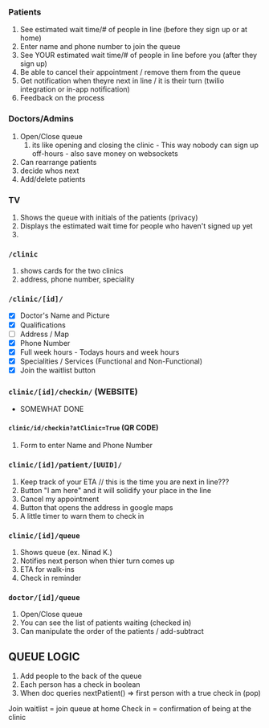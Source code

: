 ### Patients

1. See estimated wait time/# of people in line (before they sign up or at home)
2. Enter name and phone number to join the queue
3. See YOUR estimated wait time/# of people in line before you (after they sign up)
4. Be able to cancel their appointment / remove them from the queue
5. Get notification when theyre next in line / it is their turn (twilio integration or in-app notification)
6. Feedback on the process

### Doctors/Admins

1. Open/Close queue
   1. its like opening and closing the clinic - This way nobody can sign up off-hours - also save money on websockets
2. Can rearrange patients
3. decide whos next
4. Add/delete patients

### TV

1. Shows the queue with initials of the patients (privacy)
2. Displays the estimated wait time for people who haven't signed up yet
3.

### `/clinic`

1. shows cards for the two clinics
2. address, phone number, speciality

### `/clinic/[id]/`

- [x] Doctor's Name and Picture
- [x] Qualifications
- [ ] Address / Map
- [x] Phone Number
- [x] Full week hours - Todays hours and week hours
- [x] Specialities / Services (Functional and Non-Functional)
- [x] Join the waitlist button

### `clinic/[id]/checkin/` (WEBSITE)

- SOMEWHAT DONE

#### `clinic/id/checkin?atClinic=True` (QR CODE)

1. Form to enter Name and Phone Number

### `clinic/[id]/patient/[UUID]/`

1. Keep track of your ETA // this is the time you are next in line???
2. Button "I am here" and it will solidify your place in the line
3. Cancel my appointment
4. Button that opens the address in google maps
5. A little timer to warn them to check in

### `clinic/[id]/queue`

1. Shows queue (ex. Ninad K.)
2. Notifies next person when thier turn comes up
3. ETA for walk-ins
4. Check in reminder

### `doctor/[id]/queue`

1. Open/Close queue
2. You can see the list of patients waiting (checked in)
3. Can manipulate the order of the patients / add-subtract

## QUEUE LOGIC

1. Add people to the back of the queue
2. Each person has a check in boolean
3. When doc queries nextPatient() => first person with a true check in (pop)

Join waitlist = join queue at home
Check in = confirmation of being at the clinic
